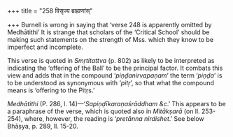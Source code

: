 +++
title = "258 विसृज्य ब्राह्मणांस्"

+++
Burnell is wrong in saying that ‘verse 248 is apparently omitted by
Medhātithi’ It is strange that scholars of the ‘Critical School’ should
be making such statements on the strength of Mss. which they know to be
imperfect and incomplete.

This verse is quoted in *Smṛtitattva* (p. 802) as likely to be
interpreted as indicating the ‘offering of the Ball’ to be the principal
factor. It combats this view and adds that in the compound
‘*piṇḍanirvapaṇam*’ the term ‘*piṇḍa*’ is to be understood as synonymous
with ‘*pitṛ*’, so that what the compound means is ‘offering to the
Pitṛs.’

*Medhātithi* (P. 286, l. 14)—‘*Sapiṇḍīkaraṇaśrāddham* *&c*.’ This
appears to be a paraphrase of the verse, which is quoted also in
*Mitākṣarā* (on ll. 253-254), where, however, the reading is ‘*pretānna
nirdishet*.’ See below Bhāṣya, p. 289, ll. 15-20.


